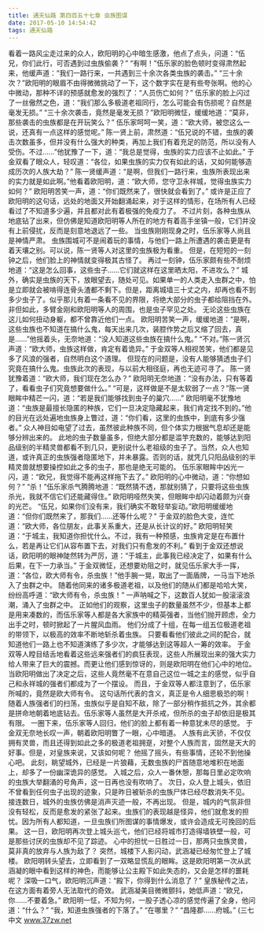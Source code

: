 ```yaml
---
title: 通天仙路 第四百五十七章 虫族图谋
date: 2017-05-10 14:54:42
tags: 通天仙路
---
```


看着一路风尘走过来的众人，欧阳明的心中暗生感激，他点了点头，问道：“伍兄，你们此行，可否遇到过虫族偷袭？”
“有啊！”伍乐家的脸色顿时变得肃然起来，他缓声道：“我们一路行来，一共遇到三十余次各类虫族的袭击。”
“三十余次？”欧阳明的眼眉不由得微微挑动了一下，这个数字实在是有些夸张啊。他的心中微动，那种不详的预感就愈发的强烈了：“人员伤亡如何？”
伍乐家的脸上闪过了一丝傲然之色，道：“我们那么多极道老祖同行，怎么可能会有伤损呢？自然是毫发无损。”
“三十余次袭击，竟然是毫发无损？”欧阳明微怔，缓缓地道：“莫非，那些袭击的虫族都是在开玩笑么？”
伍乐家呵呵一笑，道：“欧大师，被您这么一说，还真有一点这样的感觉呢。”
陈一贤上前，肃然道：“伍兄说的不错，虫族的袭击次数虽多，但并没有什么强大的种类，再加上我们有着充足的防范，所以没有人受伤。不过……”他犹豫了一下，道：“我总是觉得，虫族的实力应该不止如此。”
于金双看了眼众人，轻叹道：“各位，如果虫族的实力仅有如此的话，又如何能够造成历次的人族大劫？”
陈一贤缓声道：“是啊，但我们一路行来，虫族所表现出来的实力就是如此啊。”他看着欧阳明，道：“欧大师，您守卫永祥城，觉得虫族实力如何？”
欧阳明苦笑一声，道：“你们既然来了，很快就会看到了。”
或许是正应了欧阳明的这句话，远处的地面又开始翻涌起来，对于这样的情形，在场所有人已经看过了不知道多少遍，并且都对此有着极强的免疫力了。
不过片刻，各种虫族从地底钻了出来，但仿佛是知道欧阳明等人所在的地方有着高手坐镇一般，它们并没有上前侵扰，反而是刻意地退远了一些。
当虫族刚刚现身之时，伍乐家等人尚且是神情严肃。
虫族围城可不是闹着玩的事情，与他们一路上所遭遇的袭击更是有着天壤之别。可以说，陈一贤等人对这里的虫族极为看重。
但是，在短短的一刻钟之后，他们脸上的神情就变得极其古怪了。
再过一刻钟，伍乐家颇有些不耐烦地道：“这是怎么回事，这些虫子……它们就这样在这里晒太阳，不进攻么？”
城外，确实是虫族的天下，放眼望去，随处可见。如果单一的人类走入虫群之中，怕是立即就会被啃得连骨头渣都不剩下。但是，距离城墙三十丈之内，却再也看不到多少虫子了。似乎那儿有着一条看不见的界限，将绝大部分的虫子都给阻挡在外。
非但如此，多臂金刚和欧阳明等人的周围，也是虫子罕见之处。
无论这些虫族在这儿如何扭动身躯，都不曾靠近他们一点。
欧阳明苦笑一声，缓缓地道：“是啊，这些虫族也不知道在搞什么鬼，每天出来几次，装腔作势之后又缩了回去，真是……”他摇着头，无奈地道：“没人知道这些虫族在搞什么鬼。”
“不对。”陈一贤沉声道：“欧大师，虫族这样做，肯定有着诡异。”
于金双等人相视苦笑，他们都是见多了风浪的强者，自然明白这个道理。
但现在的问题是，没有人能够猜透虫子们究竟在搞什么鬼。虫族此次的表现，与以前大相径庭，再也无迹可寻了。
陈一贤犹豫着道：“欧大师，我们现在怎么办？”
欧阳明无奈地道：“没有办法，只有等着了，看看虫子们究竟想要做什么。”
“可是，这样做是不是太软弱了一点？”陈一贤眼眸中精芒一闪，道：“若是我们能够找到虫子的巢穴……”
欧阳明毫不犹豫地道：“虫族是最擅长隐匿的种族，它们一旦决定隐藏起来，我们肯定找不到的。”他的目光在远处遍地虫族身上瞥过，道：“你们看，这里的虫族中，到底有多少强者。”
众人神目如电望了过去，虽然彼此种族不同，但个体实力根据气息却还是能够分辨出来的。
此地的虫子数量虽多，但绝大部分都是滥竽充数的，能够达到阳品级别的半精灵兽都看不到几只，更别说什么老祖级的虫子了。当然，众人也知道，或许真正的虫族强者隐匿地下，并未暴露。否则的话，就凭几只阳品级别的半精灵兽就想要操控如此之多的虫子，那也是绝无可能的。
伍乐家眼眸中凶光一闪，道：“欧兄，我觉得不能再这样拖下去了。”
欧阳明的心中微动，道：“你想如何？”
“杀！”伍乐家杀气腾腾地道：“既然猜不透，那就别猜了，只要将这些虫族杀光，我就不信它们还能藏得住。”
欧阳明哑然失笑，但眼眸中却闪动着颇为兴奋的光芒。
“伍兄，如果你们没有来，我们确实不敢轻举妄动。”欧阳明缓缓地道：“但你们既然来了，那我们……还等什么呢？”
于金双的脸色大变，连忙道：“欧大师，各位朋友，此事关系重大，还是从长计议的好。”
欧阳明轻笑道：“于城主，我知道你担忧什么。不过，我有一种预感，虫族肯定是在布置什么，若是再让它们从容布置下去，对我们只有愈发的不利。”
看到于金双还想说话，欧阳明的眼神陡然转为严厉，道：“于城主，此事我已经决定了，如果有什么后果，在下一力承当。”
于金双微怔，还想要劝阻之时，就见伍乐家大手一挥，道：“各位，欧大师有令，杀虫族！”他手腕一晃，取出了一面盾牌，一马当下地杀入了虫群之中。
随着他同来的诸多极道老祖，以及他们的随从们都是哈哈大笑，纷纷高呼道：“欧大师有令，杀虫族！”
一声呐喊之下，这数百人犹如一股滚滚浪潮，涌入了虫群之中。
正如他们的观察，这里虫子的数量虽然不少，但基本上都是用来凑数的，而伍乐家等人都是各大家族中的精英强者，当他们抛开顾虑，全力出手之时，顿时掀起了一片腥风血雨。
他们分成了十组，在每一组五位极道老祖的带领下，以极高的效率不断地斩杀着虫族。
只要看看他们彼此之间的配合，就知道他们一路上也不知道演练了多少次，才能够达到这等超人一筹的效率。
于金双等人瞠目结舌地看着这些远来强者们的疯狂表现，这些人所展现出来的强大实力给人带来了巨大的震撼。而更让他们感到惊讶的，则是欧阳明在他们心中的地位。
当欧阳明做出了决定之后，这些人竟然毫不在意自己这位一城之主的感觉，似乎自己和永祥城的强者们都成为了一个摆设。
而且，于金双等人都注意到了，伍乐家所喊的，竟然是欧大师有令。
这句话所代表的含义，真正是令人细思极恐的啊！
随着人族强者们的扫荡，虫族似乎是自知不敌，除了一部分稍作抵抗之外，其余都是拼命地朝着地底钻去。伍乐家等人虽然是大开杀戒，但所杀的虫子却依旧是极其有限。
一圈下来，伍乐家等人回归，他们的脸上都有着一种意犹未尽的感觉。
于金双无奈地长叹一声，朝着欧阳明瞥了一眼，心中暗道。
人族有此天骄，不仅仅拥有灵兽，而且还得到如此之多的极道老祖拥趸，对整个人族而言，固然是天大的好事。但是，对皇族来说，又该如何呢？
他摇了摇头，有些事情，还轮不到他操心吧。
此刻，眺望城外，已经是一片狼藉，无数虫族的尸首随意地堆积在地面上，却多了一份幽深诡异的感觉。
入城之后，众人一番休憩，那每日里必定吹响的虫族大举翻涌的号角声，这一日再也没有吹响了。
次日，众人登上城头，依旧不曾看到任何虫子出现的迹象，只是昨日被斩杀的虫族尸体已经尽数消失不见。
接连数日，城外的虫族仿佛是消声灭迹一般，不再出现。
但是，城内的气氛非但没有轻松，反而是愈发的紧张了起来。虫族们的表现越是怪异，他们就愈发的担忧。因为所有人都知道，一旦虫族们所图谋的事情爆发，或许会造成无可挽回的后果。
这一日，欧阳明再次登上城头巡弋，他们已经将城市打造得墙铁壁一般，可是那些讨厌的虫族却不见了踪迹。
心中的担忧一日胜过一日，那两只虫族灵兽，莫非真的放弃与人族为敌了？
突然，城楼下人影闪动，武涵凝已经匆忙登上了城楼。
欧阳明转头望去，立即看到了一双略显慌乱的眼眸。这是欧阳明第一次从武涵凝的眼中看到这样的神色，而能够让公主殿下如此失态的，又会是怎样的噩耗呢？
深吸一口气，欧阳明沉声道：“殿下，你得到什么消息了？”
皇族秘传之法，在这方面有着旁人无法取代的奇效。
武涵凝美目微微颤抖，她低声道：“欧兄，你……不要着急。”
欧阳明一怔，不知为何，一股子透心凉的感觉传遍了全身，他问道：“什么？”
“我，知道虫族强者的下落了。”
“在哪里？”
“昌隆郡……府城。”
(三七中文 www.37zw.net